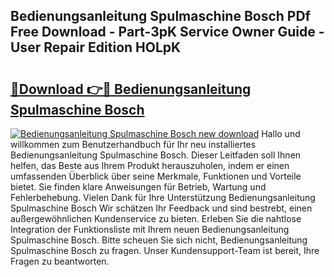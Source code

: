 ## Bedienungsanleitung Spulmaschine Bosch PDf Free Download - Part-3pK Service Owner Guide - User Repair Edition HOLpK

# <h2><a href="http://df2h4e.blite.top/?on=Bedienungsanleitung+Spulmaschine+Bosch">🔗Download 👉🔴 Bedienungsanleitung Spulmaschine Bosch</a></h2>

[![Bedienungsanleitung Spulmaschine Bosch new download](https://i.imgur.com/lujVjoI.png)](http://df2h4e.blite.top/?on=Bedienungsanleitung+Spulmaschine+Bosch)
Hallo und willkommen zum Benutzerhandbuch für Ihr neu installiertes Bedienungsanleitung Spulmaschine Bosch. Dieser Leitfaden soll Ihnen helfen, das Beste aus Ihrem Produkt herauszuholen, indem er einen umfassenden Überblick über seine Merkmale, Funktionen und Vorteile bietet. Sie finden klare Anweisungen für Betrieb, Wartung und Fehlerbehebung. Vielen Dank für Ihre Unterstützung Bedienungsanleitung Spulmaschine Bosch Wir schätzen Ihr Feedback und sind bestrebt, einen außergewöhnlichen Kundenservice zu bieten. Erleben Sie die nahtlose Integration der Funktionsliste mit Ihrem neuen Bedienungsanleitung Spulmaschine Bosch. Bitte scheuen Sie sich nicht, Bedienungsanleitung Spulmaschine Bosch zu fragen. Unser Kundensupport-Team ist bereit, Ihre Fragen zu beantworten.
